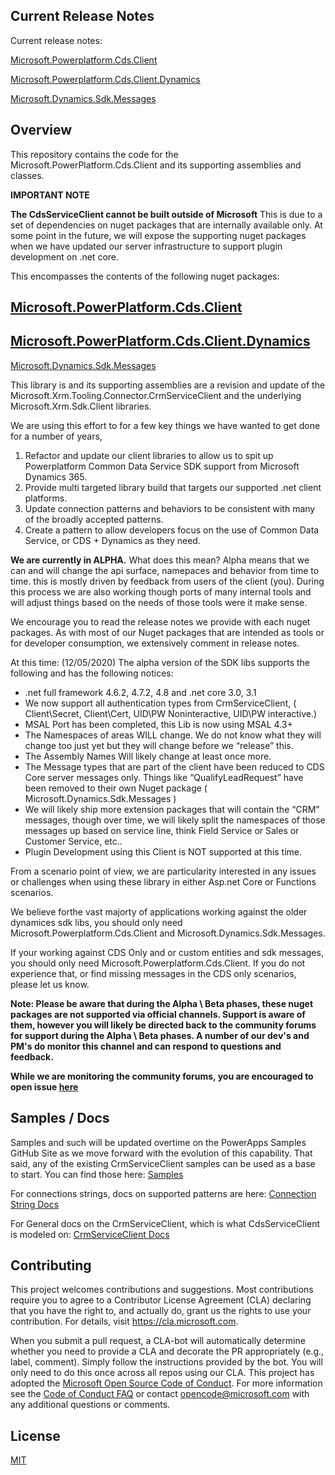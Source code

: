 ## Current Release Notes
Current release notes:

[Microsoft.Powerplatform.Cds.Client](src/nuspecs/Microsoft.Powerplatform.Cds.Client.ReleaseNotes.txt)

[Microsoft.Powerplatform.Cds.Client.Dynamics](src/nuspecs/Microsoft.Powerplatform.Cds.Client.Dynamics.ReleaseNotes.txt)

[Microsoft.Dynamics.Sdk.Messages](src/nuspecs/Microsoft.Dynamics.Sdk.Messages.ReleaseNotes.txt)

## Overview
This repository contains the code for the Microsoft.PowerPlatform.Cds.Client and its supporting assemblies and classes. 

**IMPORTANT NOTE**

**The CdsServiceClient cannot be built outside of Microsoft** 
This is due to a set of dependencies on nuget packages that are internally available only.  At some point in the future, we will expose the supporting nuget packages when we have updated our server infrastructure to support plugin development on .net core.


This encompasses the contents of the following nuget packages:

[Microsoft.PowerPlatform.Cds.Client](https://www.nuget.org/packages/Microsoft.PowerPlatform.Cds.Client)
-
[Microsoft.PowerPlatform.Cds.Client.Dynamics](https://www.nuget.org/packages/Microsoft.PowerPlatform.Cds.Client.Dynamics)
-
[Microsoft.Dynamics.Sdk.Messages](https://www.nuget.org/packages/Microsoft.Dynamics.Sdk.Messages)


This library is and its supporting assemblies are a revision and update of the Microsoft.Xrm.Tooling.Connector.CrmServiceClient and the underlying Microsoft.Xrm.Sdk.Client libraries. 

We are using this effort to for a few key things we have wanted to get done for a number of years, 
1. Refactor and update our client libraries to allow us to spit up Powerplatform Common Data Service SDK support from Microsoft Dynamics 365.
2. Provide multi targeted library build that targets our supported .net client platforms.
3. Update connection patterns and behaviors to be consistent with many of the broadly accepted patterns.
4. Create a pattern to allow developers focus on the use of Common Data Service, or CDS + Dynamics as they need. 

<b>We are currently in ALPHA.</b> 
What does this mean? 
Alpha means that we can and will change the api surface, namepaces and behavior from time to time. this is mostly driven by feedback from users of the client (you).   During this process we are also working though ports of many internal tools and will adjust  things based on the needs of those tools were it make sense. 

We encourage you to read the release notes we provide with each nuget packages. As with most of our Nuget packages that are intended as tools or for developer consumption, we extensively comment in release notes. 

At this time: (12/05/2020)
The alpha version of the SDK libs supports the following and has the following notices: 

* .net full framework 4.6.2, 4.7.2, 4.8 and .net core 3.0, 3.1 
* We now support all authentication types from CrmServiceClient, ( Client\Secret, Client\Cert, UID\PW Noninteractive, UID\PW interactive.)
* MSAL Port has been completed,  this Lib is now using MSAL 4.3+
* The Namespaces of areas WILL change.  We do not know what they will change too just yet but they will change before we “release” this.
* The Assembly Names Will likely change at least once more. 
* The Message types that are part of the client have been reduced to CDS Core server messages only.  Things like “QualifyLeadRequest” have been removed to their own Nuget package ( Microsoft.Dynamics.Sdk.Messages ) 
* We will likely ship more extension packages that will contain the “CRM” messages,  though over time, we will likely split the namespaces of those messages up based on service line,  think Field Service or Sales or Customer Service, etc..
* Plugin Development using this Client is NOT supported at this time. 

From a scenario point of view,  we are particularity interested in any issues or challenges when using these library in either Asp.net Core or Functions scenarios. 
 
We believe forthe vast majorty of applications working against the older dynamices sdk libs, you should only need Microsoft.Powerplatform.Cds.Client and Microsoft.Dynamics.Sdk.Messages.

If your working against CDS Only and or custom entities and sdk messages, you should only need Microsoft.Powerplatform.Cds.Client.  If you do not experience that, or find missing messages in the CDS only scenarios, please let us know. 

 
<b>Note: Please be aware that during the Alpha \ Beta phases, these nuget packages are not supported via official channels. 
Support is aware of them, however you will likely be directed back to the community forums for support during the Alpha \ Beta phases.  A number of our dev's and PM's do monitor this channel and can respond to questions and feedback. 

While we are monitoring the community forums,  you are encouraged to open issue [here](https://github.com/microsoft/PowerPlatform-CdsServiceClient/issues) 
</b>

## Samples / Docs
Samples and such will be updated overtime on the PowerApps Samples GitHub Site as we move forward with the evolution of this capability. That said, any of the existing CrmServiceClient samples can be used as a base to start. You can find those here: [Samples](https://github.com/microsoft/PowerApps-Samples/tree/master/cds/orgsvc/C%23)

For connections strings, docs on supported patterns are here: [Connection String Docs](https://docs.microsoft.com/en-us/powerapps/developer/common-data-service/xrm-tooling/use-connection-strings-xrm-tooling-connect)

For General docs on the CrmServiceClient, which is what CdsServiceClient is modeled on: [CrmServiceClient Docs](https://docs.microsoft.com/en-us/powerapps/developer/common-data-service/xrm-tooling/build-windows-client-applications-xrm-tools)

## Contributing
This project welcomes contributions and suggestions.  Most contributions require you to agree to a Contributor License Agreement (CLA) declaring that you have the right to, and actually do, grant us the rights to use your contribution. For details, visit https://cla.microsoft.com.

When you submit a pull request, a CLA-bot will automatically determine whether you need to provide
a CLA and decorate the PR appropriately (e.g., label, comment). Simply follow the instructions
provided by the bot. You will only need to do this once across all repos using our CLA.
This project has adopted the [Microsoft Open Source Code of Conduct](https://opensource.microsoft.com/codeofconduct/).
For more information see the [Code of Conduct FAQ](https://opensource.microsoft.com/codeofconduct/faq/) or
contact [opencode@microsoft.com](mailto:opencode@microsoft.com) with any additional questions or comments.


## License

[MIT](LICENSE)
